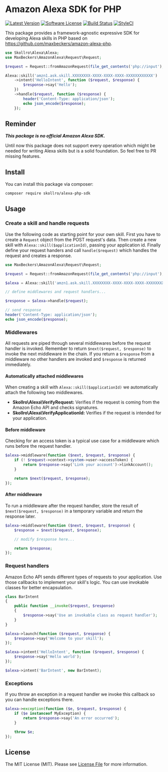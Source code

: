 # Amazon Alexa SDK for PHP

[![Latest Version](https://img.shields.io/github/release/skollro/alexa-php-sdk.svg?style=flat-square)](https://github.com/skollro/alexa-php-sdk/releases)
[![Software License](https://img.shields.io/badge/license-MIT-brightgreen.svg?style=flat-square)](LICENSE.md)
[![Build Status](https://img.shields.io/travis/skollro/alexa-php-sdk/master.svg?style=flat-square)](https://travis-ci.org/skollro/alexa-php-sdk)
[![StyleCI](https://styleci.io/repos/159875033/shield)](https://styleci.io/repos/159875033)

This package provides a framework-agnostic expressive SDK for developing Alexa skills in PHP based on https://github.com/maxbeckers/amazon-alexa-php.

```php
use Skollro\Alexa\Alexa;
use MaxBeckers\AmazonAlexa\Request\Request;

$request = Request::fromAmazonRequest(file_get_contents('php://input'), $_SERVER['HTTP_SIGNATURECERTCHAINURL'], $_SERVER['HTTP_SIGNATURE']);

Alexa::skill('amzn1.ask.skill.XXXXXXXX-XXXX-XXXX-XXXX-XXXXXXXXXXXX')
    ->intent('HelloIntent', function ($request, $response) {
        $response->say('Hello');
    })
    ->handle($request, function ($response) {
        header('Content-Type: application/json');
        echo json_encode($response);
    });
```

## Reminder

***This package is no official Amazon Alexa SDK.***

Until now this package does not support every operation which might be needed for writing Alexa skills but is a solid foundation. So feel free to PR missing features.

## Install

You can install this package via composer:

``` bash
composer require skollro/alexa-php-sdk
```

## Usage

### Create a skill and handle requests

Use the following code as starting point for your own skill.
First you have to create a `Request` object from the POST request's data.
Then create a new skill with `Alexa::skill($applicationId)`, passing your application id.
Finally define your request handers and call `handle($request)` which handles the request and creates a response.

```php
use MaxBeckers\AmazonAlexa\Request\Request;

$request = Request::fromAmazonRequest(file_get_contents('php://input'), $_SERVER['HTTP_SIGNATURECERTCHAINURL'], $_SERVER['HTTP_SIGNATURE']);

$alexa = Alexa::skill('amzn1.ask.skill.XXXXXXXX-XXXX-XXXX-XXXX-XXXXXXXXXXXX');

// define middlewares and request handlers...

$response = $alexa->handle($request);

// send response
header('Content-Type: application/json');
echo json_encode($response);
```

### Middlewares

All requests are piped through several middlewares before the request handler is invoked.
Remember to return `$next($request, $response)` to invoke the next middleware in the chain.
If you return a `$response` from a middleware no other handlers are invoked and `$response` is returned immediately.

#### Automatically attached middlewares

When creating a skill with `Alexa::skill($applicationId)` we automatically attach the following two middlewares.

* **Skollro\Alexa\VerifyRequest:** Verifies if the request is coming from the Amazon Echo API and checks signatures.
* **Skollro\Alexa\VerifyApplicationId:** Verifies if the request is intended for your application.

#### Before middleware

Checking for an access token is a typical use case for a middleware which runs before the request handler.

```php
$alexa->middleware(function ($next, $request, $response) {
    if (! $request->context->system->user->accessToken) {
        return $response->say('Link your account')->linkAccount();
    }

    return $next($request, $response);
});
```

#### After middleware

To run a middleware after the request handler, store the result of `$next($request, $response)` in a temporary variable and return the response later.

```php
$alexa->middleware(function ($next, $request, $response) {
    $response = $next($request, $response);

    // modify $response here...

    return $response;
});
```

### Request handlers

Amazon Echo API sends different types of requests to your application. Use those callbacks to implement your skill's logic.
You can use invokable classes for better encapsulation.

```php
class BarIntent
{
    public function __invoke($request, $response)
    {
        $response->say('Use an invokable class as request handler');
    }
}

$alexa->launch(function ($request, $response) {
    $response->say('Welcome to your skill');
});

$alexa->intent('HelloIntent', function ($request, $response) {
    $response->say('Hello world');
});

$alexa->intent('BarIntent', new BarIntent);
```

### Exceptions

If you throw an exception in a request handler we invoke this callback so you can handle exceptions there.

```php
$alexa->exception(function ($e, $request, $response) {
    if ($e instanceof MyException) {
        return $response->say('An error occurred');
    }

    throw $e;
});
```

## License

The MIT License (MIT). Please see [License File](LICENSE.md) for more information.
